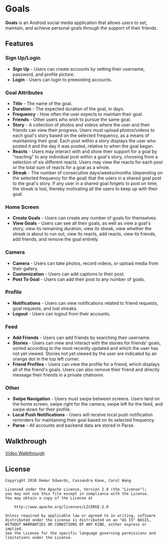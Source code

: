 # Goals

**Goals** is an Android social media application that allows users to set, maintain, and achieve personal goals through the support of their friends. 

## Features
### Sign Up/Login
* **Sign Up** - Users can create accounts by setting their username, password, and profile picture.
* **Login** - Users can login to preexisting accounts.

### Goal Attributes
* **Title** - The name of the goal.
* **Duration** - The expected duration of the goal, in days.
* **Frequency** - How often the user expects to maintain their goal.
* **Friends** - Other users who wish to pursue the same goal.
* **Story** - A collection of photos and videos where the user and their friends can view their progress. Users must upload photos/videos to each goal's story based on the selected frequency, as a means of maintaining their goal. Each post within a story displays the user who posted it and the day it was posted, relative to when the goal began.
* **Reacts** - Users may interact with and show their support for a goal by "reacting" to any individual post within a goal's story, choosing from a selection of six different reacts. Users may view the reacts for each post or the total sum of reacts for a goal as a whole.
* **Streak** - The number of consecutive days/weeks/months (depending on the selected frequency for the goal) that the users in a shared goal post to the goal's story. If any user in a shared goal forgets to post on time, the streak is lost, thereby motivating all the users to keep up with their goal.

### Home Screen
* **Create Goals** - Users can create any number of goals for themselves.
* **View Goals** - Users can see all their goals, as well as view a goal's story, view its remaining duration, view its streak, view whether the streak is about to run out, view its reacts, add reacts, view its friends, add friends, and remove the goal entirely.

### Camera
* **Camera** - Users can take photos, record videos, or upload media from their gallery.
* **Customization** - Users can add captions to their post.
* **Post To Goal** - Users can add their post to any number of goals.

### Profile
* **Notifications** - Users can view notifications related to friend requests, goal requests, and lost streaks. 
* **Logout** - Users can logout from their accounts.

### Feed
* **Add Friends** - Users can add friends by searching their username.
* **Stories** - Users can view and interact with the stories for friends' goals, sorted according to the most recently updated and which the user has not yet viewed. Stories not yet viewed by the user are indicated by an orange dot in the top left corner.
* **Friend Profiles** - Users can view the profile for a friend, which displays all of the friend's goals. Users can also remove their friend and directly message their friends in a private chatroom.

### Other
* **Swipe Navigation** - Users must swipe between screens. Users land on the home screen, swipe right for the camera, swipe left for the feed, and swipe down for their profile.
* **Local Push Notifications** - Users will receive local push notification reminders for maintaining their goal based on its selected frequency.
* **Parse** - All accounts and backend data are stored in Parse.

## Walkthrough
[Video Walkthrough](https://drive.google.com/file/d/1ROYQaiLdi8tun4zL7pw0rk7eLhe6yMoP/view?usp=sharing)

## License

    Copyright 2018 Demar Edwards, Cassandra Kane, Carol Wang

    Licensed under the Apache License, Version 2.0 (the "License");
    you may not use this file except in compliance with the License.
    You may obtain a copy of the License at

        http://www.apache.org/licenses/LICENSE-2.0

    Unless required by applicable law or agreed to in writing, software
    distributed under the License is distributed on an "AS IS" BASIS,
    WITHOUT WARRANTIES OR CONDITIONS OF ANY KIND, either express or implied.
    See the License for the specific language governing permissions and
    limitations under the License.
